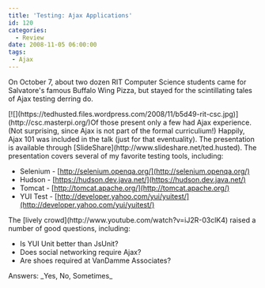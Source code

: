 ```yaml
---
title: 'Testing: Ajax Applications'
id: 120
categories:
  - Review
date: 2008-11-05 06:00:00
tags:
 - Ajax
---
```


On October 7, about two dozen RIT Computer Science students came for Salvatore's famous Buffalo Wing Pizza, but stayed for the scintillating tales of Ajax testing derring do.
<div>[![](https://tedhusted.files.wordpress.com/2008/11/b5d49-rit-csc.jpg)](http://csc.masterpi.org/)Of those present only a few had Ajax experience. (Not surprising, since Ajax is not part of the formal curriculium!) Happily, Ajax 101 was included in the talk (just for that eventuality). The presentation is available through [SlideShare](http://www.slideshare.net/ted.husted). The presentation covers several of my favorite testing tools, including:</div>

*   Selenium - [http://selenium.openqa.org/](http://selenium.openqa.org/)
*   Hudson - [https://hudson.dev.java.net/](https://hudson.dev.java.net/)
*   Tomcat - [http://tomcat.apache.org/](http://tomcat.apache.org/)
*   YUI Test - [http://developer.yahoo.com/yui/yuitest/](http://developer.yahoo.com/yui/yuitest/)
<div>The [lively crowd](http://www.youtube.com/watch?v=iJ2R-03clK4) raised a number of good questions, including:</div>

*   Is YUI Unit better than JsUnit?
*   Does social networking require Ajax?
*   Are shoes required at VanDamme Associates?
<div>Answers: _Yes, No, Sometimes_</div>